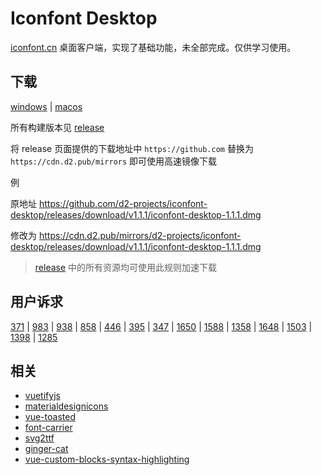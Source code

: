# Iconfont Desktop

[iconfont.cn](https://www.iconfont.cn/) 桌面客户端，实现了基础功能，未全部完成。仅供学习使用。

## 下载

[windows](https://cdn.d2.pub/mirrors/d2-projects/iconfont-desktop/releases/download/v1.1.1/iconfont-desktop-1.1.1.exe) | [macos](https://cdn.d2.pub/mirrors/d2-projects/iconfont-desktop/releases/download/v1.1.1/iconfont-desktop-1.1.1.dmg)

所有构建版本见 [release](https://github.com/d2-projects/iconfont-desktop/releases)

将 release 页面提供的下载地址中 `https://github.com` 替换为 `https://cdn.d2.pub/mirrors` 即可使用高速镜像下载

例

原地址 https://github.com/d2-projects/iconfont-desktop/releases/download/v1.1.1/iconfont-desktop-1.1.1.dmg

修改为 https://cdn.d2.pub/mirrors/d2-projects/iconfont-desktop/releases/download/v1.1.1/iconfont-desktop-1.1.1.dmg

> [release](https://github.com/d2-projects/iconfont-desktop/releases) 中的所有资源均可使用此规则加速下载

## 用户诉求

[371](https://github.com/thx/iconfont-plus/issues/371) | 
[983](https://github.com/thx/iconfont-plus/issues/983) | 
[938](https://github.com/thx/iconfont-plus/issues/938) | 
[858](https://github.com/thx/iconfont-plus/issues/858) | 
[446](https://github.com/thx/iconfont-plus/issues/446) | 
[395](https://github.com/thx/iconfont-plus/issues/395) | 
[347](https://github.com/thx/iconfont-plus/issues/347) | 
[1650](https://github.com/thx/iconfont-plus/issues/1650) | 
[1588](https://github.com/thx/iconfont-plus/issues/1588) | 
[1358](https://github.com/thx/iconfont-plus/issues/1358) | 
[1648](https://github.com/thx/iconfont-plus/issues/1648) | 
[1503](https://github.com/thx/iconfont-plus/issues/1503) | 
[1398](https://github.com/thx/iconfont-plus/issues/1398) | 
[1285](https://github.com/thx/iconfont-plus/issues/1285)

## 相关

* [vuetifyjs](https://vuetifyjs.com/zh-Hans/)
* [materialdesignicons](https://materialdesignicons.com/)
* [vue-toasted](https://github.com/shakee93/vue-toasted#options)
* [font-carrier](https://github.com/purplebamboo/font-carrier)
* [svg2ttf](https://github.com/fontello/svg2ttf)
* [ginger-cat](https://icons8.cn/illustrations/style--ginger-cat-1)
* [vue-custom-blocks-syntax-highlighting](https://stackoverflow.com/questions/61164060/vue-custom-blocks-syntax-highlighting)
